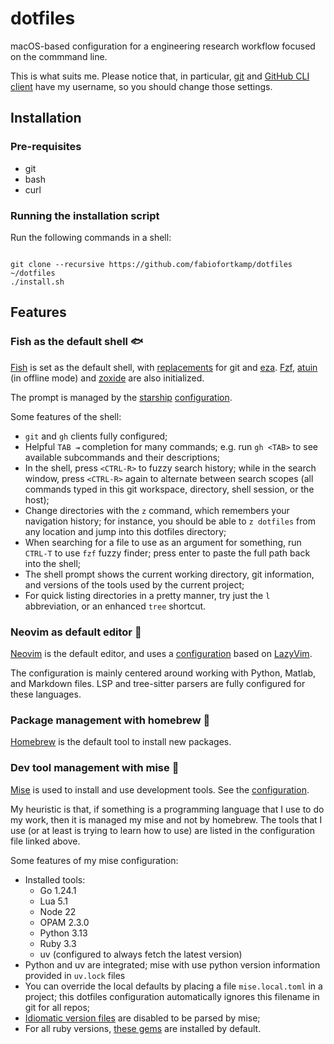 # dotfiles

macOS-based configuration for a engineering research workflow focused on the commmand line.

This is what suits me. Please notice that, in particular, [git](./git/) and [GitHub CLI client](./gh/)
have my username, so you should change those settings.


## Installation

### Pre-requisites
- git
- bash
- curl

### Running the installation script

Run the following commands in a shell:
```shell

git clone --recursive https://github.com/fabiofortkamp/dotfiles ~/dotfiles
./install.sh
```

## Features

### Fish as the default shell 🐟

[Fish](https://fishshell.com/) is set as the default shell, with [replacements](./fish/.config/fish/config.fish)
for git and [eza](https://github.com/eza-community/eza). [Fzf](https://github.com/junegunn/fzf), [atuin](https://docs.atuin.sh/) (in offline mode) and [zoxide](https://github.com/ajeetdsouza/zoxide) are also initialized.

The prompt is managed by the [starship](https://starship.rs/guide/) [configuration](./starship/.config/starship.toml).

Some features of the shell:

- `git` and `gh` clients fully configured;
- Helpful `TAB ⇥` completion for many commands; e.g. run `gh <TAB>` to see available
subcommands and their descriptions;
- In the shell, press `<CTRL-R>` to fuzzy search history; while in the search window, press
`<CTRL-R>` again to alternate between search scopes (all commands typed in this git workspace, directory, shell session, or the host);
- Change directories with the `z` command, which remembers your navigation history; for instance, you should be able to `z dotfiles` from any location and jump into this dotfiles 
directory;
- When searching for a file to use as an argument for something, run `CTRL-T` to use `fzf` fuzzy finder; press enter to paste the full path back into the shell;
- The shell prompt shows the current working directory, git information, and versions of the tools used by the current project;
- For quick listing directories in a pretty manner, try just the `l` abbreviation, or an enhanced `tree` shortcut.

### Neovim as default editor 📝

[Neovim](https://neovim.io/) is the default editor, and uses a [configuration](/nvim/.config/nvim/) based on [LazyVim](https://www.lazyvim.org/).

The configuration is mainly centered around working with Python, Matlab, and Markdown files.
LSP and tree-sitter parsers are fully configured for these languages.

### Package management with homebrew 🍻

[Homebrew](https://brew.sh/) is the default tool to install new packages.

### Dev tool management with mise 🥙

[Mise](https://mise.jdx.dev/) is used to install and use development tools.
See the [configuration](./mise/.config/mise/config.toml).

My heuristic is that, if something is a programming language that I use to do my work, then
it is managed my mise and not by homebrew. The tools that I use (or at least is trying to learn how to use)
are listed in the configuration file linked above.

Some features of my mise configuration:

- Installed tools:
  - Go 1.24.1
  - Lua 5.1
  - Node 22
  - OPAM 2.3.0
  - Python 3.13
  - Ruby  3.3
  - uv (configured to always fetch the latest version)
- Python and uv are integrated; mise with use python version information provided in `uv.lock` files
- You can override the local defaults by placing a file `mise.local.toml` in a project;
this dotfiles configuration automatically ignores this filename in git for all repos;
- [Idiomatic version files](https://mise.jdx.dev/configuration.html#idiomatic-version-files) are 
disabled to be parsed by mise;
- For all ruby versions, [these gems](./default-gems) are installed by default.
